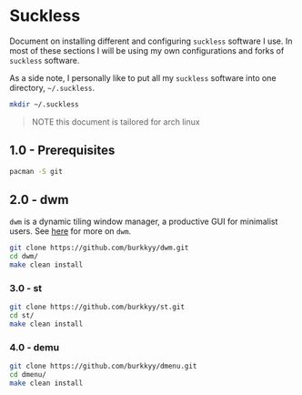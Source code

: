 # Suckless
Document on installing different and configuring `suckless` software I use. In most of these sections I will be using my own configurations and forks of `suckless` software.

As a side note, I personally like to put all my `suckless` software into one directory, `~/.suckless`.
```bash
mkdir ~/.suckless
```

> NOTE this document is tailored for arch linux

## 1.0 - Prerequisites
```bash
pacman -S git
```

## 2.0 - dwm
`dwm` is a dynamic tiling window manager, a productive GUI for minimalist users. See [here](https://dwm.suckless.org/) for more on `dwm`.
```bash
git clone https://github.com/burkkyy/dwm.git
cd dwm/
make clean install
```

### 3.0 - st
```bash
git clone https://github.com/burkkyy/st.git
cd st/
make clean install
```
 
### 4.0 - demu
```bash
git clone https://github.com/burkkyy/dmenu.git
cd dmenu/
make clean install
```

